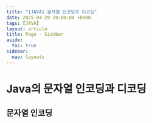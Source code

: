 ```yaml
---
title: "[JAVA] 문자열 인코딩과 디코딩"
date: 2025-04-29 20:00:00 +0900
tags: [JAVA]
layout: article
title: Page - Sidebar
aside:
  toc: true
sidebar:
  nav: layouts
---
```


# Java의 문자열 인코딩과 디코딩

## 문자열 인코딩
